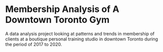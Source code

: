 # Membership Analysis of A Downtown Toronto Gym
A data analysis project looking at patterns and trends in membership of clients at a boutique personal training studio in downtown Toronto during the period of 2017 to 2020. 
